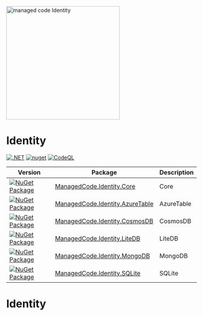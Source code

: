 
<img alt="managed code Identity" src="https://github.com/managed-code-hub/Identity/raw/main/logo.png" width="300px" />

# Identity
[![.NET](https://github.com/managed-code-hub/Identity/actions/workflows/dotnet.yml/badge.svg)](https://github.com/managed-code-hub/Identity/actions/workflows/dotnet.yml) 
[![nuget](https://github.com/managed-code-hub/Identity/actions/workflows/nuget.yml/badge.svg?branch=main)](https://github.com/managed-code-hub/Identity/actions/workflows/nuget.yml)
[![CodeQL](https://github.com/managed-code-hub/Identity/actions/workflows/codeql-analysis.yml/badge.svg?branch=main)](https://github.com/managed-code-hub/Identity/actions/workflows/codeql-analysis.yml)


| Version | Package | Description |
| ------- | ------- | ----------- |
|[![NuGet Package](https://img.shields.io/nuget/v/ManagedCode.Identity.Core.svg)](https://www.nuget.org/packages/ManagedCode.Identity.Core) | [ManagedCode.Identity.Core](https://www.nuget.org/packages/ManagedCode.Identity.Core) | Core |
|[![NuGet Package](https://img.shields.io/nuget/v/ManagedCode.Identity.AzureTable.svg)](https://www.nuget.org/packages/ManagedCode.Identity.AzureTable) | [ManagedCode.Identity.AzureTable](https://www.nuget.org/packages/ManagedCode.Identity.AzureTable) | AzureTable |
|[![NuGet Package](https://img.shields.io/nuget/v/ManagedCode.Identity.CosmosDB.svg)](https://www.nuget.org/packages/ManagedCode.Identity.CosmosDB) | [ManagedCode.Identity.CosmosDB](https://www.nuget.org/packages/ManagedCode.Identity.CosmosDB) | CosmosDB |
|[![NuGet Package](https://img.shields.io/nuget/v/ManagedCode.Identity.LiteDB.svg)](https://www.nuget.org/packages/ManagedCode.Identity.LiteDB) | [ManagedCode.Identity.LiteDB](https://www.nuget.org/packages/ManagedCode.Identity.LiteDB) | LiteDB |
|[![NuGet Package](https://img.shields.io/nuget/v/ManagedCode.Identity.SQLite.svg)](https://www.nuget.org/packages/ManagedCode.Identity.MongoDB) | [ManagedCode.Identity.MongoDB](https://www.nuget.org/packages/ManagedCode.Identity.MongoDB) | MongoDB |
|[![NuGet Package](https://img.shields.io/nuget/v/ManagedCode.Identity.SQLite.svg)](https://www.nuget.org/packages/ManagedCode.Identity.SQLite) | [ManagedCode.Identity.SQLite](https://www.nuget.org/packages/ManagedCode.Identity.SQLite) | SQLite |




# Identity

